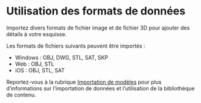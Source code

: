 # Utilisation des formats de données

Importez divers formats de fichier image et de fichier 3D pour ajouter des détails à votre esquisse.

Les formats de fichiers suivants peuvent être importés :

* Windows : OBJ, DWG, STL, SAT, SKP
* Web : OBJ, STL
* iOS : OBJ, STL, SAT

Reportez-vous à la rubrique [Importation de modèles](../formit-primer/part-i/import-export-and-content-library.md) pour plus d’informations sur l’importation de données et l’utilisation de la bibliothèque de contenu.

